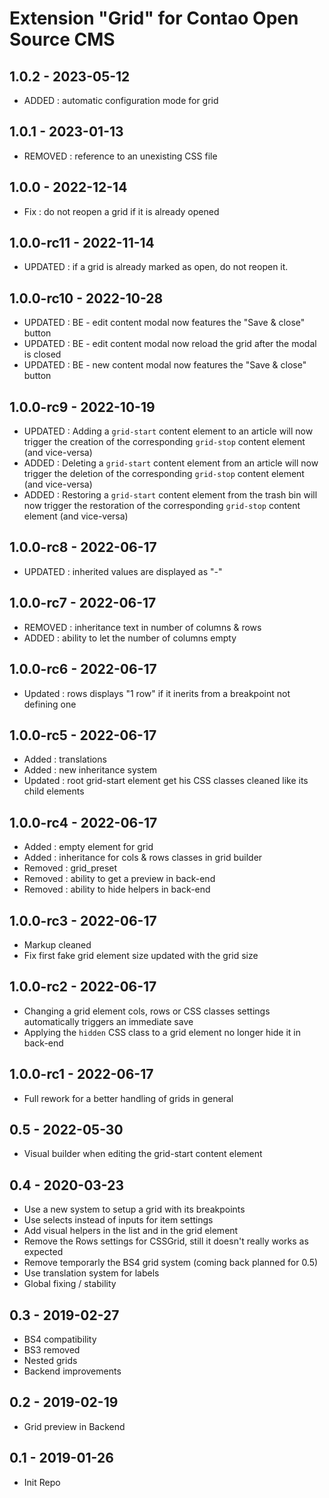 Extension "Grid" for Contao Open Source CMS
========

1.0.2 - 2023-05-12
---
- ADDED : automatic configuration mode for grid

1.0.1 - 2023-01-13
---
- REMOVED : reference to an unexisting CSS file

1.0.0 - 2022-12-14
---
- Fix : do not reopen a grid if it is already opened

1.0.0-rc11 - 2022-11-14
---
- UPDATED : if a grid is already marked as open, do not reopen it.

1.0.0-rc10 - 2022-10-28
---
- UPDATED : BE - edit content modal now features the "Save & close" button
- UPDATED : BE - edit content modal now reload the grid after the modal is closed
- UPDATED : BE - new content modal now features the "Save & close" button

1.0.0-rc9 - 2022-10-19
---
- UPDATED : Adding a `grid-start` content element to an article will now trigger the creation of the corresponding `grid-stop` content element (and vice-versa)
- ADDED : Deleting a `grid-start` content element from an article will now trigger the deletion of the corresponding `grid-stop` content element (and vice-versa)
- ADDED : Restoring a `grid-start` content element from the trash bin will now trigger the restoration of the corresponding `grid-stop` content element (and vice-versa)

1.0.0-rc8 - 2022-06-17
---
- UPDATED : inherited values are displayed as "-"

1.0.0-rc7 - 2022-06-17
---
- REMOVED : inheritance text in number of columns & rows
- ADDED : ability to let the number of columns empty


1.0.0-rc6 - 2022-06-17
---
- Updated : rows displays "1 row" if it inerits from a breakpoint not defining one

1.0.0-rc5 - 2022-06-17
---
- Added : translations
- Added : new inheritance system
- Updated : root grid-start element get his CSS classes cleaned like its child elements

1.0.0-rc4 - 2022-06-17
---
- Added : empty element for grid
- Added : inheritance for cols & rows classes in grid builder
- Removed : grid_preset
- Removed : ability to get a preview in back-end
- Removed : ability to hide helpers in back-end

1.0.0-rc3 - 2022-06-17
---
- Markup cleaned
- Fix first fake grid element size updated with the grid size

1.0.0-rc2 - 2022-06-17
---
- Changing a grid element cols, rows or CSS classes settings automatically triggers an immediate save
- Applying the `hidden` CSS class to a grid element no longer hide it in back-end

1.0.0-rc1 - 2022-06-17
---
- Full rework for a better handling of grids in general

0.5 - 2022-05-30
---
- Visual builder when editing the grid-start content element

0.4 - 2020-03-23
---
- Use a new system to setup a grid with its breakpoints
- Use selects instead of inputs for item settings
- Add visual helpers in the list and in the grid element
- Remove the Rows settings for CSSGrid, still it doesn't really works as expected
- Remove temporarly the BS4 grid system (coming back planned for 0.5)
- Use translation system for labels
- Global fixing / stability

0.3 - 2019-02-27
---
- BS4 compatibility
- BS3 removed
- Nested grids
- Backend improvements

0.2 - 2019-02-19
---
- Grid preview in Backend

0.1 - 2019-01-26
---
- Init Repo